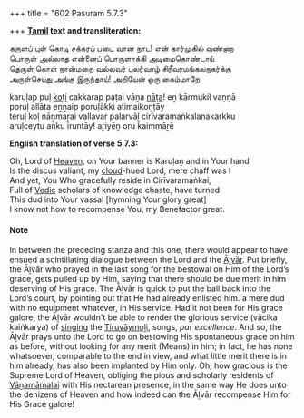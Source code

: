 +++
title = "602 Pasuram 5.7.3"

+++
**[Tamil](/definition/tamil#history "show Tamil definitions") text and transliteration:**

கருளப் புள் கொடி சக்கரப் படை வான நாட! என் கார்முகில் வண்ணா  
பொருள் அல்லாத என்னைப் பொருளாக்கி அடிமைகொண்டாய்  
தெருள் கொள் நான்மறை வல்லவர் பலர்வாழ் சிரீவரமங்கலநகர்க்கு  
அருள்செய்து அங்கு இருந்தாய்! அறியேன் ஒரு கைம்மாறே

karuḷap puḷ [koṭi](/definition/koti#history "show koṭi definitions") cakkarap paṭai vāṉa [nāṭa](/definition/nata#history "show nāṭa definitions")! eṉ kārmukil vaṇṇā  
poruḷ allāta eṉṉaip poruḷākki aṭimaikoṇṭāy  
teruḷ koḷ nāṉmaṟai vallavar palarvāḻ cirīvaramaṅkalanakarkku  
aruḷceytu aṅku iruntāy! aṟiyēṉ oru kaimmāṟē

**English translation of verse 5.7.3:**

Oh, Lord of [Heaven](/definition/heaven#history "show Heaven definitions"), on Your banner is Karuḷaṉ and in Your hand  
Is the discus valiant, my [cloud](/definition/cloud#history "show cloud definitions")-hued Lord, mere chaff was I  
And yet, You Who gracefully reside in Cirīvaramaṅkai,  
Full of [Vedic](/definition/veda#vaishnavism "show Vedic definitions") scholars of knowledge chaste, have turned  
This dud into Your vassal [hymning Your glory great]  
I know not how to recompense You, my Benefactor great.

#### Note

In between the preceding stanza and this one, there would appear to have ensued a scintillating dialogue between the Lord and the [Āḻvār](/definition/aḻvar#vaishnavism "show Āḻvār definitions"). Put briefly, the Āḻvār who prayed in the last song for the bestowal on Him of the Lord’s grace, gets pulled up by Him, saying that there should be due merit in him deserving of His grace. The Āḻvār is quick to put the ball back into the Lord’s court, by pointing out that He had already enlisted him. a mere dud with no equipment whatever, in His service. Had it not been for His grace galore, the Āḻvār wouldn't be able to render the glorious service (vācika kaiṅkarya) of [singing](/definition/singing#history "show singing definitions") the [Tiruvāymoḻi](/definition/tiruvaymoli#vaishnavism "show Tiruvāymoḻi definitions"), songs, *par excellence*. And so, the Āḻvār prays unto the Lord to go on bestowing His spontaneous grace on him as before, without looking for any merit (Means) in him; in fact, he has none whatsoever, comparable to the end in view, and what little merit there is in him already, has also been implanted by Him only. Oh, how gracious is the Supreme Lord of Heaven, obliging the pious and scholarly residents of [Vāṉamāmalai](/definition/vanamamalai#vaishnavism "show Vāṉamāmalai definitions") with His nectarean presence, in the same way He does unto the denizens of Heaven and how indeed can the Āḻvār recompense Him for His Grace galore!


